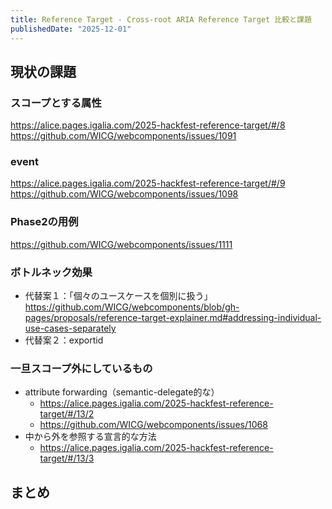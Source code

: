 ```yaml
---
title: Reference Target - Cross-root ARIA Reference Target 比較と課題
publishedDate: "2025-12-01"
---
```


## 現状の課題

### スコープとする属性

https://alice.pages.igalia.com/2025-hackfest-reference-target/#/8
https://github.com/WICG/webcomponents/issues/1091

### event

https://alice.pages.igalia.com/2025-hackfest-reference-target/#/9
https://github.com/WICG/webcomponents/issues/1098

### Phase2の用例

https://github.com/WICG/webcomponents/issues/1111

### ボトルネック効果

- 代替案１：「個々のユースケースを個別に扱う」
  https://github.com/WICG/webcomponents/blob/gh-pages/proposals/reference-target-explainer.md#addressing-individual-use-cases-separately
- 代替案２：exportid

### 一旦スコープ外にしているもの

- attribute forwarding（semantic-delegate的な）
  - https://alice.pages.igalia.com/2025-hackfest-reference-target/#/13/2
  - https://github.com/WICG/webcomponents/issues/1068
- 中から外を参照する宣言的な方法
  - https://alice.pages.igalia.com/2025-hackfest-reference-target/#/13/3

## まとめ
